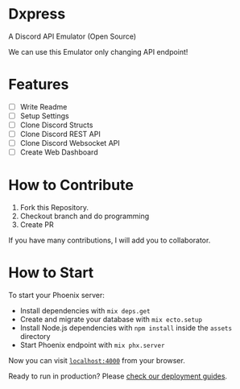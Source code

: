 # Dxpress

A Discord API Emulator (Open Source)

We can use this Emulator only changing API endpoint!

# Features

- [ ] Write Readme
- [ ] Setup Settings
- [ ] Clone Discord Structs
- [ ] Clone Discord REST API
- [ ] Clone Discord Websocket API
- [ ] Create Web Dashboard

# How to Contribute

1. Fork this Repository.
1. Checkout branch and do programming
1. Create PR

If you have many contributions, I will add you to collaborator.

# How to Start

To start your Phoenix server:

  * Install dependencies with `mix deps.get`
  * Create and migrate your database with `mix ecto.setup`
  * Install Node.js dependencies with `npm install` inside the `assets` directory
  * Start Phoenix endpoint with `mix phx.server`

Now you can visit [`localhost:4000`](http://localhost:4000) from your browser.

Ready to run in production? Please [check our deployment guides](https://hexdocs.pm/phoenix/deployment.html).
